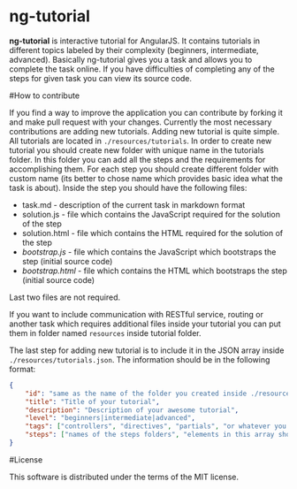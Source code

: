 # ng-tutorial

**ng-tutorial** is interactive tutorial for AngularJS. It contains tutorials in different topics labeled by their complexity (beginners, intermediate, advanced). Basically ng-tutorial gives you a task and allows you to complete the task online. If you have difficulties of completing any of the steps for given task you can view its source code.

#How to contribute

If you find a way to improve the application you can contribute by forking it and make pull request with your changes.
Currently the most necessary contributions are adding new tutorials. Adding new tutorial is quite simple. All tutorials are located in `./resources/tutorials`. In order to create new tutorial you should create new folder with unique name in the tutorials folder. In this folder you can add all the steps and the requirements for accomplishing them. For each step you should create different folder with custom name (its better to chose name which provides basic idea what the task is about). Inside the step you should have the following files:

* task.md - description of the current task in markdown format
* solution.js - file which contains the JavaScript required for the solution of the step
* solution.html - file which contains the HTML required for the solution of the step
* *bootstrap.js* - file which contains the JavaScript which bootstraps the step (initial source code)
* *bootstrap.html* - file which contains the HTML which bootstraps the step (initial source code)

Last two files are not required.

If you want to include communication with RESTful service, routing or another task which requires additional files inside your tutorial you can put them in folder named `resources` inside tutorial folder.

The last step for adding new tutorial is to include it in the JSON array inside `./resources/tutorials.json`. The information should be in the following format:

```JSON
{
	"id": "same as the name of the folder you created inside ./resources/tutorials",
	"title": "Title of your tutorial",
	"description": "Description of your awesome tutorial",
	"level": "beginners|intermediate|advanced",
	"tags": ["controllers", "directives", "partials", "or whatever you think will be appropriate for your tutorial"],
	"steps": ["names of the steps folders", "elements in this array should be ordered by the steps order"]
}
```

#License

This software is distributed under the terms of the MIT license.
